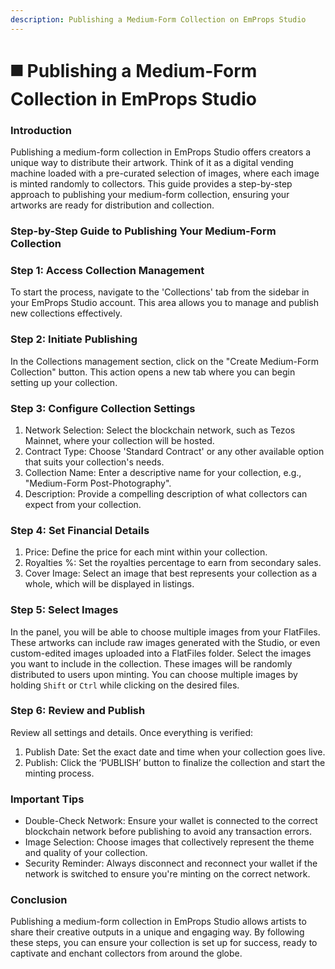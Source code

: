 ```yaml
---
description: Publishing a Medium-Form Collection on EmProps Studio
---
```


# ◼️ Publishing a Medium-Form Collection in EmProps Studio

### Introduction <a href="#h_f08823c41d" id="h_f08823c41d"></a>

Publishing a medium-form collection in EmProps Studio offers creators a unique way to distribute their artwork. Think of it as a digital vending machine loaded with a pre-curated selection of images, where each image is minted randomly to collectors. This guide provides a step-by-step approach to publishing your medium-form collection, ensuring your artworks are ready for distribution and collection.

### Step-by-Step Guide to Publishing Your Medium-Form Collection <a href="#h_c7536dc4ba" id="h_c7536dc4ba"></a>

### Step 1: Access Collection Management <a href="#h_e14cabb76e" id="h_e14cabb76e"></a>

To start the process, navigate to the 'Collections' tab from the sidebar in your EmProps Studio account. This area allows you to manage and publish new collections effectively.

### Step 2: Initiate Publishing <a href="#h_1674ea91dc" id="h_1674ea91dc"></a>

In the Collections management section, click on the "Create Medium-Form Collection" button. This action opens a new tab where you can begin setting up your collection.

### Step 3: Configure Collection Settings <a href="#h_c44d3d14bf" id="h_c44d3d14bf"></a>

1. Network Selection: Select the blockchain network, such as Tezos Mainnet, where your collection will be hosted.
2. Contract Type: Choose 'Standard Contract' or any other available option that suits your collection's needs.
3. Collection Name: Enter a descriptive name for your collection, e.g., "Medium-Form Post-Photography".
4. Description: Provide a compelling description of what collectors can expect from your collection.

### Step 4: Set Financial Details <a href="#h_3cfe1f8deb" id="h_3cfe1f8deb"></a>

1. Price: Define the price for each mint within your collection.
2. Royalties %: Set the royalties percentage to earn from secondary sales.
3. Cover Image: Select an image that best represents your collection as a whole, which will be displayed in listings.

### Step 5: Select Images <a href="#h_79e48b6594" id="h_79e48b6594"></a>

In the panel, you will be able to choose multiple images from your FlatFiles. These artworks can include raw images generated with the Studio, or even custom-edited images uploaded into a FlatFiles folder. Select the images you want to include in the collection. These images will be randomly distributed to users upon minting. You can choose multiple images by holding `Shift` or `Ctrl` while clicking on the desired files.

### Step 6: Review and Publish <a href="#h_e4a0d648b1" id="h_e4a0d648b1"></a>

Review all settings and details. Once everything is verified:

1. Publish Date: Set the exact date and time when your collection goes live.
2. Publish: Click the ‘PUBLISH’ button to finalize the collection and start the minting process.

### Important Tips <a href="#h_35d8f562fa" id="h_35d8f562fa"></a>

* Double-Check Network: Ensure your wallet is connected to the correct blockchain network before publishing to avoid any transaction errors.
* Image Selection: Choose images that collectively represent the theme and quality of your collection.
* Security Reminder: Always disconnect and reconnect your wallet if the network is switched to ensure you're minting on the correct network.

### Conclusion <a href="#h_fc35f1319d" id="h_fc35f1319d"></a>

Publishing a medium-form collection in EmProps Studio allows artists to share their creative outputs in a unique and engaging way. By following these steps, you can ensure your collection is set up for success, ready to captivate and enchant collectors from around the globe.
